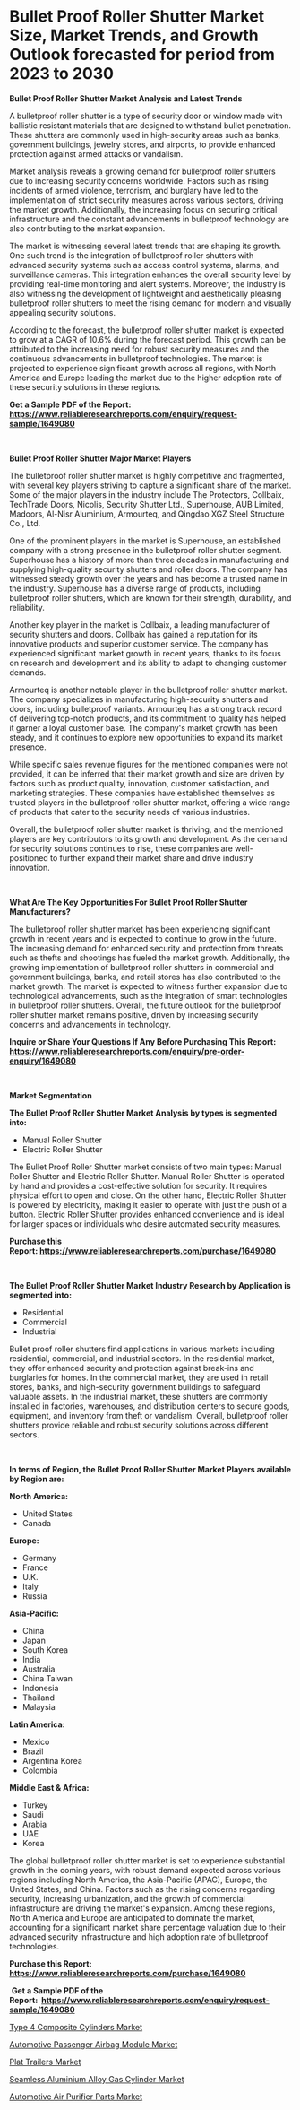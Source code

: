 <p><h1>Bullet Proof Roller Shutter Market Size, Market Trends, and Growth Outlook forecasted for period from 2023 to 2030</h1></p><p><strong>Bullet Proof Roller Shutter Market Analysis and Latest Trends</strong></p>
<p><p>A bulletproof roller shutter is a type of security door or window made with ballistic resistant materials that are designed to withstand bullet penetration. These shutters are commonly used in high-security areas such as banks, government buildings, jewelry stores, and airports, to provide enhanced protection against armed attacks or vandalism.</p><p>Market analysis reveals a growing demand for bulletproof roller shutters due to increasing security concerns worldwide. Factors such as rising incidents of armed violence, terrorism, and burglary have led to the implementation of strict security measures across various sectors, driving the market growth. Additionally, the increasing focus on securing critical infrastructure and the constant advancements in bulletproof technology are also contributing to the market expansion.</p><p>The market is witnessing several latest trends that are shaping its growth. One such trend is the integration of bulletproof roller shutters with advanced security systems such as access control systems, alarms, and surveillance cameras. This integration enhances the overall security level by providing real-time monitoring and alert systems. Moreover, the industry is also witnessing the development of lightweight and aesthetically pleasing bulletproof roller shutters to meet the rising demand for modern and visually appealing security solutions.</p><p>According to the forecast, the bulletproof roller shutter market is expected to grow at a CAGR of 10.6% during the forecast period. This growth can be attributed to the increasing need for robust security measures and the continuous advancements in bulletproof technologies. The market is projected to experience significant growth across all regions, with North America and Europe leading the market due to the higher adoption rate of these security solutions in these regions.</p></p>
<p><strong>Get a Sample PDF of the Report:&nbsp; <a href="https://www.reliableresearchreports.com/enquiry/request-sample/1649080">https://www.reliableresearchreports.com/enquiry/request-sample/1649080</a></strong></p>
<p>&nbsp;</p>
<p><strong>Bullet Proof Roller Shutter Major Market Players</strong></p>
<p><p>The bulletproof roller shutter market is highly competitive and fragmented, with several key players striving to capture a significant share of the market. Some of the major players in the industry include The Protectors, Collbaix, TechTrade Doors, Nicolis, Security Shutter Ltd., Superhouse, AUB Limited, Madoors, Al-Nisr Aluminium, Armourteq, and Qingdao XGZ Steel Structure Co., Ltd.</p><p>One of the prominent players in the market is Superhouse, an established company with a strong presence in the bulletproof roller shutter segment. Superhouse has a history of more than three decades in manufacturing and supplying high-quality security shutters and roller doors. The company has witnessed steady growth over the years and has become a trusted name in the industry. Superhouse has a diverse range of products, including bulletproof roller shutters, which are known for their strength, durability, and reliability.</p><p>Another key player in the market is Collbaix, a leading manufacturer of security shutters and doors. Collbaix has gained a reputation for its innovative products and superior customer service. The company has experienced significant market growth in recent years, thanks to its focus on research and development and its ability to adapt to changing customer demands.</p><p>Armourteq is another notable player in the bulletproof roller shutter market. The company specializes in manufacturing high-security shutters and doors, including bulletproof variants. Armourteq has a strong track record of delivering top-notch products, and its commitment to quality has helped it garner a loyal customer base. The company's market growth has been steady, and it continues to explore new opportunities to expand its market presence.</p><p>While specific sales revenue figures for the mentioned companies were not provided, it can be inferred that their market growth and size are driven by factors such as product quality, innovation, customer satisfaction, and marketing strategies. These companies have established themselves as trusted players in the bulletproof roller shutter market, offering a wide range of products that cater to the security needs of various industries.</p><p>Overall, the bulletproof roller shutter market is thriving, and the mentioned players are key contributors to its growth and development. As the demand for security solutions continues to rise, these companies are well-positioned to further expand their market share and drive industry innovation.</p></p>
<p>&nbsp;</p>
<p><strong>What Are The Key Opportunities For Bullet Proof Roller Shutter Manufacturers?</strong></p>
<p><p>The bulletproof roller shutter market has been experiencing significant growth in recent years and is expected to continue to grow in the future. The increasing demand for enhanced security and protection from threats such as thefts and shootings has fueled the market growth. Additionally, the growing implementation of bulletproof roller shutters in commercial and government buildings, banks, and retail stores has also contributed to the market growth. The market is expected to witness further expansion due to technological advancements, such as the integration of smart technologies in bulletproof roller shutters. Overall, the future outlook for the bulletproof roller shutter market remains positive, driven by increasing security concerns and advancements in technology.</p></p>
<p><strong>Inquire or Share Your Questions If Any Before Purchasing This Report: <a href="https://www.reliableresearchreports.com/enquiry/pre-order-enquiry/1649080">https://www.reliableresearchreports.com/enquiry/pre-order-enquiry/1649080</a></strong></p>
<p>&nbsp;</p>
<p><strong>Market Segmentation</strong></p>
<p><strong>The Bullet Proof Roller Shutter Market Analysis by types is segmented into:</strong></p>
<p><ul><li>Manual Roller Shutter</li><li>Electric Roller Shutter</li></ul></p>
<p><p>The Bullet Proof Roller Shutter market consists of two main types: Manual Roller Shutter and Electric Roller Shutter. Manual Roller Shutter is operated by hand and provides a cost-effective solution for security. It requires physical effort to open and close. On the other hand, Electric Roller Shutter is powered by electricity, making it easier to operate with just the push of a button. Electric Roller Shutter provides enhanced convenience and is ideal for larger spaces or individuals who desire automated security measures.</p></p>
<p><strong>Purchase this Report:&nbsp;<a href="https://www.reliableresearchreports.com/purchase/1649080">https://www.reliableresearchreports.com/purchase/1649080</a></strong></p>
<p>&nbsp;</p>
<p><strong>The Bullet Proof Roller Shutter Market Industry Research by Application is segmented into:</strong></p>
<p><ul><li>Residential</li><li>Commercial</li><li>Industrial</li></ul></p>
<p><p>Bullet proof roller shutters find applications in various markets including residential, commercial, and industrial sectors. In the residential market, they offer enhanced security and protection against break-ins and burglaries for homes. In the commercial market, they are used in retail stores, banks, and high-security government buildings to safeguard valuable assets. In the industrial market, these shutters are commonly installed in factories, warehouses, and distribution centers to secure goods, equipment, and inventory from theft or vandalism. Overall, bulletproof roller shutters provide reliable and robust security solutions across different sectors.</p></p>
<p>&nbsp;</p>
<p><strong>In terms of Region, the Bullet Proof Roller Shutter Market Players available by Region are:</strong></p>
<p>
    <p> <strong> North America: </strong>
        <ul>
            <li>United States</li>
            <li>Canada</li>
        </ul>
        </p> 
    <p> <strong> Europe: </strong>
        <ul>
            <li>Germany</li>
            <li>France</li>
            <li>U.K.</li>
            <li>Italy</li>
            <li>Russia</li>
        </ul>
        </p> 
    <p> <strong> Asia-Pacific: </strong>
        <ul>
            <li>China</li>
            <li>Japan</li>
            <li>South Korea</li>
            <li>India</li>
            <li>Australia</li>
            <li>China Taiwan</li>
            <li>Indonesia</li>
            <li>Thailand</li>
            <li>Malaysia</li>
        </ul>
        </p> 
    <p> <strong> Latin America: </strong>
        <ul>
            <li>Mexico</li>
            <li>Brazil</li>
            <li>Argentina Korea</li>
            <li>Colombia</li>
        </ul>
        </p> 
    <p> <strong> Middle East & Africa: </strong>
        <ul>
            <li>Turkey</li>
            <li>Saudi</li>
            <li>Arabia</li>
            <li>UAE</li>
            <li>Korea</li>
        </ul>
    </p>
    </p>
<p><p>The global bulletproof roller shutter market is set to experience substantial growth in the coming years, with robust demand expected across various regions including North America, the Asia-Pacific (APAC), Europe, the United States, and China. Factors such as the rising concerns regarding security, increasing urbanization, and the growth of commercial infrastructure are driving the market's expansion. Among these regions, North America and Europe are anticipated to dominate the market, accounting for a significant market share percentage valuation due to their advanced security infrastructure and high adoption rate of bulletproof technologies.</p></p>
<p><strong>Purchase this Report: <a href="https://www.reliableresearchreports.com/purchase/1649080">https://www.reliableresearchreports.com/purchase/1649080</a></strong></p>
<p>&nbsp;<strong>Get a Sample PDF of the Report:&nbsp;&nbsp;<a href="https://www.reliableresearchreports.com/enquiry/request-sample/1649080">https://www.reliableresearchreports.com/enquiry/request-sample/1649080</a></strong></p>
<p><strong></strong></p>
<p><p><a href="https://www.linkedin.com/pulse/type-4-composite-cylinders-market-size-growth-forecast-from/">Type 4 Composite Cylinders Market</a></p><p><a href="https://medium.com/@tiffanytran1905/automotive-passenger-airbag-module-market-insight-market-trends-growth-forecasted-from-2023-to-070f0fef43c5">Automotive Passenger Airbag Module Market</a></p><p><a href="https://www.linkedin.com/pulse/plat-trailers-market-research-report-provides-thorough/">Plat Trailers Market</a></p><p><a href="https://www.linkedin.com/pulse/decoding-seamless-aluminium-alloy-gas-cylinder-market-deep-dive/">Seamless Aluminium Alloy Gas Cylinder Market</a></p><p><a href="https://medium.com/@carolynfuller1997/automotive-air-purifier-parts-market-focuses-on-market-share-size-and-projected-forecast-till-2030-829a039dc121">Automotive Air Purifier Parts Market</a></p></p>